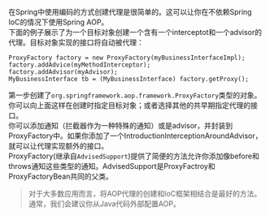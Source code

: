 在Spring中使用编码的方式创建代理是很简单的。这可以让你在不依赖Spring IoC的情况下使用Spring AOP。  
下面的例子展示了为一个目标对象创建一个含有一个interceptot和一个advisor的代理。目标对象实现的接口将自动被代理：

```
ProxyFactory factory = new ProxyFactory(myBusinessInterfaceImpl);
factory.addAdvice(myMethodInterceptor);
factory.addAdvisor(myAdvisor);
MyBusinessInterface tb = (MyBusinessInterface) factory.getProxy();
```
第一步创建了`org.springframework.aop.framework.ProxyFactory`类型的对象。你可以向上面这样在创建时指定目标对象；或者选择其他的共早期指定代理的接口。  
你可以添加通知（拦截器作为一种特殊的通知）或是advisor，并封装到ProxyFactory中。如果你添加了一个IntroductionInterceptionAroundAdvisor，就可以让代理实现额外的接口。  
ProxyFactory(继承自`AdvisedSupport`)提供了简便的方法允许你添加像before和throws通知这些类型的通知。AdvisedSupport是ProxyFactroy和ProxyFactoryBean共同的父类。  
>对于大多数应用而言，将AOP代理的创建和IoC框架相结合是最好的方法。通常，我们会建议你从Java代码外部配置AOP。